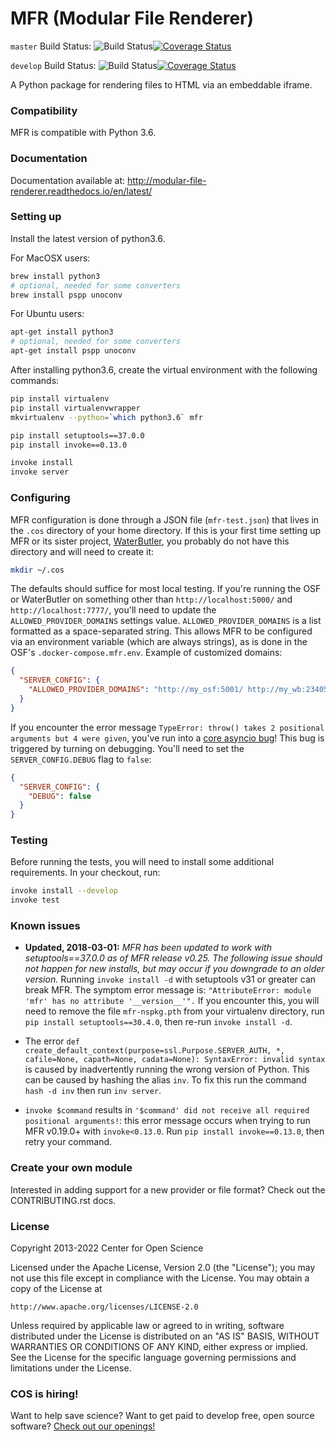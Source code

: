 # MFR (Modular File Renderer)

`master` Build Status: ![Build Status](https://github.com/CenterForOpenScience/modular-file-renderer/actions/workflows/test-build.yml/badge.svg?branch=master)[![Coverage Status](https://coveralls.io/repos/github/CenterForOpenScience/modular-file-renderer/badge.svg?branch=master)](https://coveralls.io/github/CenterForOpenScience/modular-file-renderer?branch=master)

`develop` Build Status: ![Build Status](https://github.com/CenterForOpenScience/modular-file-renderer/actions/workflows/test-build.yml/badge.svg?branch=develop)[![Coverage Status](https://coveralls.io/repos/github/CenterForOpenScience/modular-file-renderer/badge.svg?branch=develop)](https://coveralls.io/github/CenterForOpenScience/modular-file-renderer?branch=develop)

A Python package for rendering files to HTML via an embeddable iframe.

### Compatibility

MFR is compatible with Python 3.6.

### Documentation

Documentation available at: http://modular-file-renderer.readthedocs.io/en/latest/

### Setting up

Install the latest version of python3.6.

For MacOSX users:

```bash
brew install python3
# optional, needed for some converters
brew install pspp unoconv
```
For Ubuntu users:

```bash
apt-get install python3
# optional, needed for some converters
apt-get install pspp unoconv
```

After installing python3.6, create the virtual environment with the following commands:

```bash
pip install virtualenv
pip install virtualenvwrapper
mkvirtualenv --python=`which python3.6` mfr

pip install setuptools==37.0.0
pip install invoke==0.13.0

invoke install
invoke server
```

### Configuring

MFR configuration is done through a JSON file (`mfr-test.json`) that lives in the `.cos` directory of your home directory.  If this is your first time setting up MFR or its sister project, [WaterButler](https://github.com/CenterForOpenScience/waterbutler/), you probably do not have this directory and will need to create it:

```bash
mkdir ~/.cos
```

The defaults should suffice for most local testing.  If you're running the OSF or WaterButler on something other than `http://localhost:5000/` and `http://localhost:7777/`, you'll need to update the `ALLOWED_PROVIDER_DOMAINS` settings value. `ALLOWED_PROVIDER_DOMAINS` is a list formatted as a space-separated string.  This allows MFR to be configured via an environment variable (which are always strings), as is done in the OSF's `.docker-compose.mfr.env`.  Example of customized domains:

```json
{
  "SERVER_CONFIG": {
    "ALLOWED_PROVIDER_DOMAINS": "http://my_osf:5001/ http://my_wb:23405/"
  }
}
```

If you encounter the error message `TypeError: throw() takes 2 positional arguments but 4 were given`, you've run into a [core asyncio bug](https://bugs.python.org/issue25394)!  This bug is triggered by turning on debugging. You'll need to set the `SERVER_CONFIG.DEBUG` flag to `false`:

```json
{
  "SERVER_CONFIG": {
    "DEBUG": false
  }
}
```

### Testing

Before running the tests, you will need to install some additional requirements. In your checkout, run:

```bash
invoke install --develop
invoke test
```

### Known issues

- **Updated, 2018-03-01:** *MFR has been updated to work with setuptools==37.0.0 as of MFR release v0.25. The following issue should not happen for new installs, but may occur if you downgrade to an older version.* Running `invoke install -d` with setuptools v31 or greater can break MFR.  The symptom error message is: `"AttributeError: module 'mfr' has no attribute '__version__'".`  If you encounter this, you will need to remove the file `mfr-nspkg.pth` from your virtualenv directory, run `pip install setuptools==30.4.0`, then re-run `invoke install -d`.

- The error `def create_default_context(purpose=ssl.Purpose.SERVER_AUTH, *, cafile=None, capath=None, cadata=None): SyntaxError: invalid syntax` is caused by inadvertently running the wrong version of Python. This can be caused by hashing the alias `inv`. To fix this run the command `hash -d inv` then run `inv server`.

- `invoke $command` results in `'$command' did not receive all required positional arguments!`: this error message occurs when trying to run MFR v0.19.0+ with `invoke<0.13.0`.  Run `pip install invoke==0.13.0`, then retry your command.

### Create your own module

Interested in adding support for a new provider or file format? Check out the CONTRIBUTING.rst docs.

### License

Copyright 2013-2022 Center for Open Science

Licensed under the Apache License, Version 2.0 (the "License");
you may not use this file except in compliance with the License.
You may obtain a copy of the License at

    http://www.apache.org/licenses/LICENSE-2.0

Unless required by applicable law or agreed to in writing, software
distributed under the License is distributed on an "AS IS" BASIS,
WITHOUT WARRANTIES OR CONDITIONS OF ANY KIND, either express or implied.
See the License for the specific language governing permissions and
limitations under the License.

### COS is hiring!

Want to help save science? Want to get paid to develop free, open source software? [Check out our openings!](https://cos.io/our-communities/jobs/)
